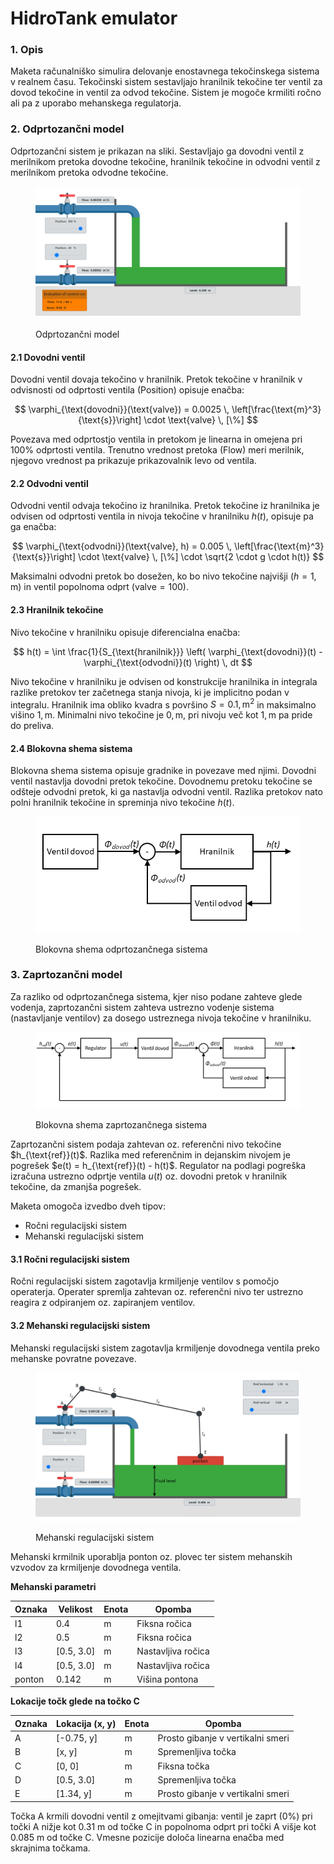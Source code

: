 # HidroTank emulator

### 1. Opis

Maketa računalniško simulira delovanje enostavnega tekočinskega sistema v realnem času. Tekočinski sistem sestavljajo hranilnik tekočine ter ventil za dovod tekočine in ventil za odvod tekočine. Sistem je mogoče krmiliti ročno ali pa z uporabo mehanskega regulatorja.

### 2. Odprtozančni model

Odprtozančni sistem je prikazan na sliki. Sestavljajo ga dovodni ventil z merilnikom pretoka dovodne tekočine, hranilnik tekočine in odvodni ventil z merilnikom pretoka odvodne tekočine.

<figure><img src="../../.gitbook/assets/image.png" alt=""><figcaption><p>Odprtozančni model </p></figcaption></figure>

#### 2.1 Dovodni ventil

Dovodni ventil dovaja tekočino v hranilnik. Pretok tekočine v hranilnik v odvisnosti od odprtosti ventila (Position) opisuje enačba:

$$
\varphi_{\text{dovodni}}(\text{valve}) = 0.0025 \, \left[\frac{\text{m}^3}{\text{s}}\right] \cdot \text{valve} \, [\%]
$$

Povezava med odprtostjo ventila in pretokom je linearna in omejena pri 100% odprtosti ventila. Trenutno vrednost pretoka (Flow) meri merilnik, njegovo vrednost pa prikazuje prikazovalnik levo od ventila.

#### 2.2 Odvodni ventil

Odvodni ventil odvaja tekočino iz hranilnika. Pretok tekočine iz hranilnika je odvisen od odprtosti ventila in nivoja tekočine v hranilniku $h(t)$, opisuje pa ga enačba:

$$
\varphi_{\text{odvodni}}(\text{valve}, h) = 0.005 \, \left[\frac{\text{m}^3}{\text{s}}\right] \cdot \text{valve} \, [\%] \cdot \sqrt{2 \cdot g \cdot h(t)}
$$

Maksimalni odvodni pretok bo dosežen, ko bo nivo tekočine najvišji ($h = 1 , \text{m}$) in ventil popolnoma odprt ($\text{valve} = 100%$).

#### 2.3 Hranilnik tekočine

Nivo tekočine v hranilniku opisuje diferencialna enačba:

$$
h(t) = \int \frac{1}{S_{\text{hranilnik}}} \left( \varphi_{\text{dovodni}}(t) - \varphi_{\text{odvodni}}(t) \right) \, dt
$$

Nivo tekočine v hranilniku je odvisen od konstrukcije hranilnika in integrala razlike pretokov ter začetnega stanja nivoja, ki je implicitno podan v integralu. Hranilnik ima obliko kvadra s površino $S = 0.1 , \text{m}^2$ in maksimalno višino $1 , \text{m}$. Minimalni nivo tekočine je $0 , \text{m}$, pri nivoju več kot $1 , \text{m}$ pa pride do preliva.

#### 2.4 Blokovna shema sistema

Blokovna shema sistema opisuje gradnike in povezave med njimi. Dovodni ventil nastavlja dovodni pretok tekočine. Dovodnemu pretoku tekočine se odšteje odvodni pretok, ki ga nastavlja odvodni ventil. Razlika pretokov nato polni hranilnik tekočine in spreminja nivo tekočine $h(t)$.

<figure><img src="../../.gitbook/assets/image (1).png" alt="" width="516"><figcaption><p>Blokovna shema odprtozančnega sistema</p></figcaption></figure>

### 3. Zaprtozančni model

Za razliko od odprtozančnega sistema, kjer niso podane zahteve glede vodenja, zaprtozančni sistem zahteva ustrezno vodenje sistema (nastavljanje ventilov) za dosego ustreznega nivoja tekočine v hranilniku.

<figure><img src="../../.gitbook/assets/image (2).png" alt=""><figcaption><p>Blokovna shema zaprtozančnega sistema</p></figcaption></figure>

Zaprtozančni sistem podaja zahtevan oz. referenčni nivo tekočine $h\_{\text{ref\}}(t)$. Razlika med referenčnim in dejanskim nivojem je pogrešek $e(t) = h\_{\text{ref\}}(t) - h(t)$. Regulator na podlagi pogreška izračuna ustrezno odprtje ventila $u(t)$ oz. dovodni pretok v hranilnik tekočine, da zmanjša pogrešek.

Maketa omogoča izvedbo dveh tipov:

* Ročni regulacijski sistem
* Mehanski regulacijski sistem

#### 3.1 Ročni regulacijski sistem

Ročni regulacijski sistem zagotavlja krmiljenje ventilov s pomočjo operaterja. Operater spremlja zahtevan oz. referenčni nivo ter ustrezno reagira z odpiranjem oz. zapiranjem ventilov.

#### 3.2 Mehanski regulacijski sistem

Mehanski regulacijski sistem zagotavlja krmiljenje dovodnega ventila preko mehanske povratne povezave.&#x20;

<figure><img src="../../.gitbook/assets/image (3).png" alt=""><figcaption><p>Mehanski regulacijski sistem</p></figcaption></figure>

Mehanski krmilnik uporablja ponton oz. plovec ter sistem mehanskih vzvodov za krmiljenje dovodnega ventila.

**Mehanski parametri**

| Oznaka | Velikost    | Enota | Opomba             |
| ------ | ----------- | ----- | ------------------ |
| l1     | 0.4         | m     | Fiksna ročica      |
| l2     | 0.5         | m     | Fiksna ročica      |
| l3     | \[0.5, 3.0] | m     | Nastavljiva ročica |
| l4     | \[0.5, 3.0] | m     | Nastavljiva ročica |
| ponton | 0.142       | m     | Višina pontona     |

**Lokacije točk glede na točko C**

| Oznaka | Lokacija (x, y) | Enota | Opomba                            |
| ------ | --------------- | ----- | --------------------------------- |
| A      | \[-0.75, y]     | m     | Prosto gibanje v vertikalni smeri |
| B      | \[x, y]         | m     | Spremenljiva točka                |
| C      | \[0, 0]         | m     | Fiksna točka                      |
| D      | \[0.5, 3.0]     | m     | Spremenljiva točka                |
| E      | \[1.34, y]      | m     | Prosto gibanje v vertikalni smeri |

Točka A krmili dovodni ventil z omejitvami gibanja: ventil je zaprt (0%) pri točki A nižje kot 0.31 m od točke C in popolnoma odprt pri točki A višje kot 0.085 m od točke C. Vmesne pozicije določa linearna enačba med skrajnima točkama.
